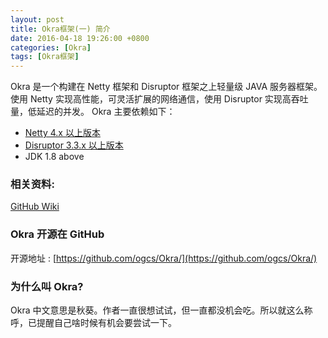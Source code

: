 ```yaml
---
layout: post
title: Okra框架(一) 简介
date: 2016-04-18 19:26:00 +0800
categories: [Okra]
tags: [Okra框架]
---
```


Okra 是一个构建在 Netty 框架和 Disruptor 框架之上轻量级 JAVA 服务器框架。
使用 Netty 实现高性能，可灵活扩展的网络通信，使用 Disruptor 实现高吞吐量，低延迟的并发。
Okra 主要依赖如下：

- [Netty 4.x 以上版本](netty.io)
- [Disruptor 3.3.x 以上版本](https://lmax-exchange.github.io/disruptor/)
- JDK 1.8 above

### 相关资料:

[GitHub Wiki](https://github.com/ogcs/Okra/wiki)

### Okra 开源在 GitHub

开源地址 : [https://github.com/ogcs/Okra/](https://github.com/ogcs/Okra/)

### 为什么叫 Okra?

Okra 中文意思是秋葵。作者一直很想试试，但一直都没机会吃。所以就这么称呼，已提醒自己啥时候有机会要尝试一下。
